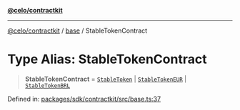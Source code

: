 [**@celo/contractkit**](../../README.md)

***

[@celo/contractkit](../../modules.md) / [base](../README.md) / StableTokenContract

# Type Alias: StableTokenContract

> **StableTokenContract** = [`StableToken`](../enumerations/CeloContract.md#stabletoken) \| [`StableTokenEUR`](../enumerations/CeloContract.md#stabletokeneur) \| [`StableTokenBRL`](../enumerations/CeloContract.md#stabletokenbrl)

Defined in: [packages/sdk/contractkit/src/base.ts:37](https://github.com/celo-org/developer-tooling/blob/master/packages/sdk/contractkit/src/base.ts#L37)
